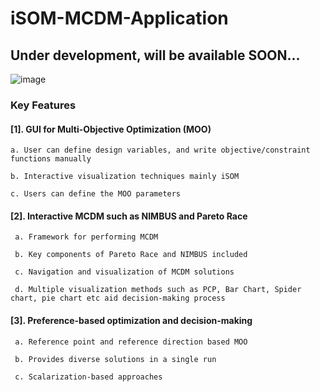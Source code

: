 # iSOM-MCDM-Application
## Under development, will be available SOON...

![image](https://github.com/deepanshuIITM/iSOM-MCDM-Application/assets/137225940/897b79c1-6dee-40a8-96a2-101f8dbc9036)

### Key Features
#### [1]. GUI for Multi-Objective Optimization (MOO)

    a. User can define design variables, and write objective/constraint functions manually
    
    b. Interactive visualization techniques mainly iSOM
    
    c. Users can define the MOO parameters
    
#### [2]. Interactive MCDM such as NIMBUS and Pareto Race

     a. Framework for performing MCDM 
     
     b. Key components of Pareto Race and NIMBUS included 
     
     c. Navigation and visualization of MCDM solutions
     
     d. Multiple visualization methods such as PCP, Bar Chart, Spider chart, pie chart etc aid decision-making process
     
#### [3]. Preference-based optimization and decision-making

     a. Reference point and reference direction based MOO

     b. Provides diverse solutions in a single run

     c. Scalarization-based approaches



